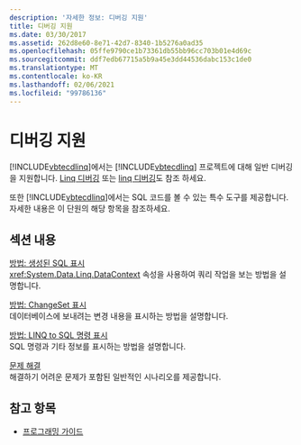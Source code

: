 ```yaml
---
description: '자세한 정보: 디버깅 지원'
title: 디버깅 지원
ms.date: 03/30/2017
ms.assetid: 262d8e60-8e71-42d7-8340-1b5276a0ad35
ms.openlocfilehash: 05ffe9790ce1b73361db55bb96cc703b01e4d69c
ms.sourcegitcommit: ddf7edb67715a5b9a45e3dd44536dabc153c1de0
ms.translationtype: MT
ms.contentlocale: ko-KR
ms.lasthandoff: 02/06/2021
ms.locfileid: "99786136"
---
```

# <a name="debugging-support"></a>디버깅 지원

[!INCLUDE[vbtecdlinq](../../../../../../includes/vbtecdlinq-md.md)]에서는 [!INCLUDE[vbtecdlinq](../../../../../../includes/vbtecdlinq-md.md)] 프로젝트에 대해 일반 디버깅을 지원합니다.  [Linq 디버깅](/visualstudio/debugger/debugging-linq) 또는 [linq 디버깅](/visualstudio/debugger/debugging-linq)도 참조 하세요.  
  
 또한 [!INCLUDE[vbtecdlinq](../../../../../../includes/vbtecdlinq-md.md)]에서는 SQL 코드를 볼 수 있는 특수 도구를 제공합니다. 자세한 내용은 이 단원의 해당 항목을 참조하세요.  
  
## <a name="in-this-section"></a>섹션 내용  

 [방법: 생성된 SQL 표시](how-to-display-generated-sql.md)  
 <xref:System.Data.Linq.DataContext> 속성을 사용하여 쿼리 작업을 보는 방법을 설명합니다.  
  
 [방법: ChangeSet 표시](how-to-display-a-changeset.md)  
 데이터베이스에 보내려는 변경 내용을 표시하는 방법을 설명합니다.  
  
 [방법: LINQ to SQL 명령 표시](how-to-display-linq-to-sql-commands.md)  
 SQL 명령과 기타 정보를 표시하는 방법을 설명합니다.  
  
 [문제 해결](troubleshooting.md)  
 해결하기 어려운 문제가 포함된 일반적인 시나리오를 제공합니다.  
  
## <a name="see-also"></a>참고 항목

- [프로그래밍 가이드](programming-guide.md)
